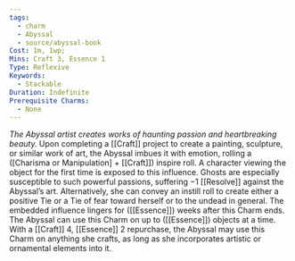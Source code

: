 ```yaml
---
tags:
  - charm
  - Abyssal
  - source/abyssal-book
Cost: 1m, 1wp; 
Mins: Craft 3, Essence 1
Type: Reflexive
Keywords:
  - Stackable
Duration: Indefinite
Prerequisite Charms:
  - None
---
```

*The Abyssal artist creates works of haunting passion and heartbreaking beauty.*
Upon completing a [[Craft]] project to create a painting, sculpture, or similar work of art, the Abyssal imbues it with emotion, rolling a ([Charisma or Manipulation] + [[Craft]]) inspire roll. A character viewing the object for the first time is exposed to this influence. Ghosts are especially susceptible to such powerful passions, suffering −1 [[Resolve]] against the Abyssal’s art. Alternatively, she can convey an instill roll to create either a positive Tie or a Tie of fear toward herself or to the undead in general. The embedded influence lingers for ([[Essence]]) weeks after this Charm ends.
The Abyssal can use this Charm on up to ([[Essence]]) objects at a time.
With a [[Craft]] 4, [[Essence]] 2 repurchase, the Abyssal may use this Charm on anything she crafts, as long as she incorporates artistic or ornamental elements into it.